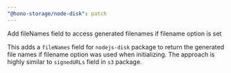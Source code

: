 ```yaml
---
"@hono-storage/node-disk": patch
---
```


Add fileNames field to access generated filenames if filename option is set

This adds a `fileNames` field for `nodejs-disk` package to return the generated file names if filename option was used when initializing.
The approach is highly similar to `signedURLs` field in `s3` package.
